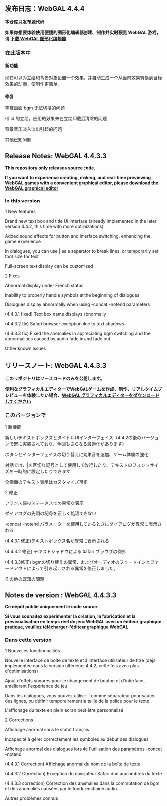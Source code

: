 ## 发布日志：WebGAL 4.4.4

**本仓库只发布源代码**

**如果你想要体验使用便捷的图形化编辑器创建、制作并实时预览 WebGAL 游戏，请 [下载 WebGAL 图形化编辑器](https://github.com/MakinoharaShoko/WebGAL_Terre/releases)**

### 在此版本中

#### 新功能

现在可以为立绘和背景对象设置一个效果，并自动生成一个从当前效果转换到目标效果的动画，使制作更简单。

#### 修复

鉴赏画面 bgm 无法切换的问题

带 id 的立绘，应用的效果未在立绘卸载后清除的问题

背景音乐淡入淡出引起的问题

其他已知问题

## Release Notes: WebGAL 4.4.3.3

**This repository only releases source code.**

**If you want to experience creating, making, and real-time previewing WebGAL games with a convenient graphical editor, please [download the WebGAL graphical editor](https://github.com/MakinoharaShoko/WebGAL_Terre/releases)**

### In this version

1 New features

Brand new text box and title UI interface (already implemented in the later version 4.4.2, this time with more optimizations)

Added sound effects for button and interface switching, enhancing the game experience

In dialogues, you can use | as a separator to break lines, or temporarily set font size for text

Full-screen text display can be customized

2 Fixes

Abnormal display under French status

Inability to properly handle symbols at the beginning of dialogues

Dialogues display abnormally when using -concat -notend parameters

(4.4.3.1 fixed) Text box name displays abnormally

(4.4.3.2 fix) Safari browser exception due to text shadows

(4.4.3.3 fix) Fixed the anomalies in appreciating bgm switching and the abnormalities caused by audio fade in and fade out.

Other known issues

## リリースノート: WebGAL 4.4.3.3

**このリポジトリはソースコードのみを公開します。**

**便利なグラフィカルエディターでWebGALゲームを作成、制作、リアルタイムプレビューを体験したい場合、[WebGAL グラフィカルエディターをダウンロードしてください](https://github.com/MakinoharaShoko/WebGAL_Terre/releases)**

### このバージョンで

1 新機能

新しいテキストボックスとタイトルUIインターフェイス（4.4.2の後のバージョンで既に実装されており、今回もさらなる最適化があります）

ボタンとインターフェイスの切り替えに効果音を追加、ゲーム体験の強化

対話では、|を区切り記号として使用して改行したり、テキストのフォントサイズを一時的に設定したりできます

全画面のテキスト表示はカスタマイズ可能

2 修正

フランス語のステータスでの異常な表示

ダイアログの先頭の記号を正しく処理できない

-concat -notend パラメーターを使用しているときにダイアログが異常に表示される

(4.4.3.1 修正)テキストボックス名が異常に表示される

(4.4.3.2 修正) テキストシャドウによる Safari ブラウザの例外

 (4.4.3.3修正) bgmの切り替えの異常、およびオーディオのフェードインとフェードアウトによって引き起こされる異常を修正しました。

その他の既知の問題

## Notes de version : WebGAL 4.4.3.3

**Ce dépôt publie uniquement le code source.**

**Si vous souhaitez expérimenter la création, la fabrication et la prévisualisation en temps réel de jeux WebGAL avec un éditeur graphique pratique, veuillez [télécharger l'éditeur graphique WebGAL](https://github.com/MakinoharaShoko/WebGAL_Terre/releases)**

### Dans cette version

1 Nouvelles fonctionnalités

Nouvelle interface de boîte de texte et d'interface utilisateur de titre (déjà implémentée dans la version ultérieure 4.4.2, cette fois avec plus d'optimisations)

Ajout d'effets sonores pour le changement de bouton et d'interface, améliorant l'expérience de jeu

Dans les dialogues, vous pouvez utiliser | comme séparateur pour sauter des lignes, ou définir temporairement la taille de la police pour le texte

L'affichage du texte en plein écran peut être personnalisé

2 Corrections

Affichage anormal sous le statut français

Incapacité à gérer correctement les symboles au début des dialogues

Affichage anormal des dialogues lors de l'utilisation des paramètres -concat -notend

(4.4.3.1 Correction) Affichage anormal du nom de la boîte de texte

(4.4.3.2 Correction) Exception du navigateur Safari due aux ombres du texte

(4.4.3.3 correction) Correction des anomalies dans la commutation de bgm et des anomalies causées par le fondu enchaîné audio.

Autres problèmes connus
